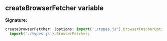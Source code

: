 ## createBrowserFetcher variable

**Signature:**

```typescript
createBrowserFetcher: (options: import('./types.js').BrowserFetcherOptions) =>
  import('./types.js').BrowserFetcher;
```
